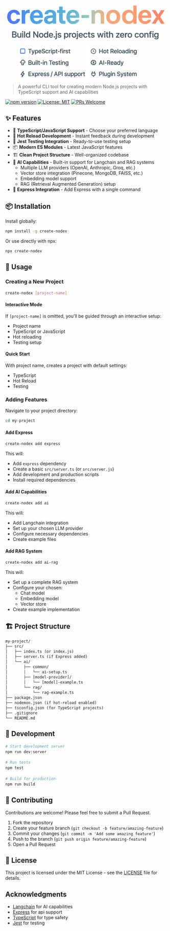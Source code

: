 <div align="center">
  <img src="assets/banner2.png" alt="create-nodex banner" width="500px"/>
</div>

> A powerful CLI tool for creating modern Node.js projects with TypeScript support and AI capabilities

[![npm version](https://badge.fury.io/js/create-nodex.svg)](https://badge.fury.io/js/create-nodex)
[![License: MIT](https://img.shields.io/badge/License-MIT-yellow.svg)](https://opensource.org/licenses/MIT)
[![PRs Welcome](https://img.shields.io/badge/PRs-welcome-brightgreen.svg)](http://makeapullrequest.com)

## ✨ Features

- 🎯 **TypeScript/JavaScript Support** - Choose your preferred language
- 🔄 **Hot Reload Development** - Instant feedback during development
- 🧪 **Jest Testing Integration** - Ready-to-use testing setup
- 📦 **Modern ES Modules** - Latest JavaScript features
- 🏗️ **Clean Project Structure** - Well-organized codebase
- 🤖 **AI Capabilities** - Built-in support for Langchain and RAG systems
  - Multiple LLM providers (OpenAI, Anthropic, Groq, etc.)
  - Vector store integration (Pinecone, MongoDB, FAISS, etc.)
  - Embedding model support
  - RAG (Retrieval Augmented Generation) setup
- 🚀 **Express Integration** - Add Express with a single command

## 📦 Installation

Install globally:

```bash
npm install -g create-nodex
```

Or use directly with npx:

```bash
npx create-nodex
```

## 🚀 Usage

### Creating a New Project

```bash
create-nodex [project-name]
```

#### Interactive Mode

If `[project-name]` is omitted, you'll be guided through an interactive setup:

- Project name
- TypeScript or JavaScript
- Hot reloading
- Testing setup

#### Quick Start

With project name, creates a project with default settings:

- TypeScript
- Hot Reload
- Testing

### Adding Features

Navigate to your project directory:

```bash
cd my-project
```

#### Add Express

```bash
create-nodex add express
```

This will:

- Add `express` dependency
- Create a basic `src/server.ts` (or `src/server.js`)
- Add development and production scripts
- Install required dependencies

#### Add AI Capabilities

```bash
create-nodex add ai
```

This will:

- Add Langchain integration
- Set up your chosen LLM provider
- Configure necessary dependencies
- Create example files

#### Add RAG System

```bash
create-nodex add ai-rag
```

This will:

- Set up a complete RAG system
- Configure your chosen:
  - Chat model
  - Embedding model
  - Vector store
- Create example implementation

## 🏗️ Project Structure

```
my-project/
├── src/
│   ├── index.ts (or index.js)
│   ├── server.ts (if Express added)
│   └── ai/
│       ├── common/
│       │   └── ai-setup.ts
│       ├── [model-provider]/
│       │   └── [model]-example.ts
│       └── rag/
│           └── rag-example.ts
├── package.json
├── nodemon.json (if hot-reload enabled)
├── tsconfig.json (for TypeScript projects)
├── .gitignore
└── README.md
```

## 🔧 Development

```bash
# Start development server
npm run dev:server

# Run tests
npm test

# Build for production
npm run build
```

## 🤝 Contributing

Contributions are welcome! Please feel free to submit a Pull Request.

1. Fork the repository
2. Create your feature branch (`git checkout -b feature/amazing-feature`)
3. Commit your changes (`git commit -m 'Add some amazing feature'`)
4. Push to the branch (`git push origin feature/amazing-feature`)
5. Open a Pull Request

## 📝 License

This project is licensed under the MIT License - see the [LICENSE](LICENSE) file for details.

## Acknowledgments

- [Langchain](https://js.langchain.com/) for AI capabilities
- [Express](https://expressjs.com/) for api support
- [TypeScript](https://www.typescriptlang.org/) for type safety
- [Jest](https://jestjs.io/) for testing
